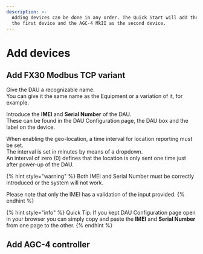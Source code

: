 ```yaml
---
description: >-
  Adding devices can be done in any order. The Quick Start will add the FX30 as
  the first device and the AGC-4 MkII as the second device.
---
```


# Add devices

## Add FX30 Modbus TCP variant

Give the DAU a recognizable name.   
You can give it the same name as the Equipment or a variation of it, for example.

Introduce the **IMEI** and **Serial Number** of the DAU.  
These can be found in the DAU Configuration page, the DAU box and the label on the device.

When enabling the geo-location, a time interval for location reporting must be set.  
The interval is set in minutes by means of a dropdown.  
An interval of zero \(0\) defines that the location is only sent one time just after power-up of the DAU.

{% hint style="warning" %}
Both IMEI and Serial Number must be correctly introduced or the system will not work.

Please note that only the IMEI has a validation of the input provided.
{% endhint %}

{% hint style="info" %}
Quick Tip: If you kept DAU Configuration page open in your browser you can simply copy and paste the **IMEI** and **Serial Number** from one page to the other.
{% endhint %}

## Add AGC-4 controller

